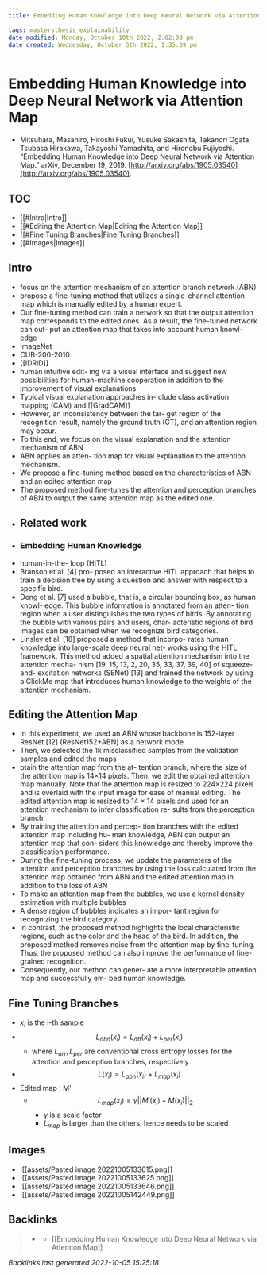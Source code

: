 ```yaml
---
title: Embedding Human Knowledge into Deep Neural Network via Attention Map

tags: mastersthesis explainability
date modified: Monday, October 10th 2022, 2:02:08 pm
date created: Wednesday, October 5th 2022, 1:35:39 pm
---
```


# Embedding Human Knowledge into Deep Neural Network via Attention Map
- Mitsuhara, Masahiro, Hiroshi Fukui, Yusuke Sakashita, Takanori Ogata, Tsubasa Hirakawa, Takayoshi Yamashita, and Hironobu Fujiyoshi. “Embedding Human Knowledge into Deep Neural Network via Attention Map.” arXiv, December 19, 2019. [http://arxiv.org/abs/1905.03540](http://arxiv.org/abs/1905.03540).

## TOC
- [[#Intro|Intro]]
- [[#Editing the Attention Map|Editing the Attention Map]]
- [[#Fine Tuning Branches|Fine Tuning Branches]]
- [[#Images|Images]]

## Intro
- focus on the attention mechanism of an attention branch network (ABN)
- propose a fine-tuning method that utilizes a single-channel attention map which is manually edited by a human expert.
- Our fine-tuning method can train a network so that the output attention map corresponds to the edited ones. As a result, the fine-tuned network can out- put an attention map that takes into account human knowl- edge
- ImageNet
- CUB-200-2010
- [[IDRiD]]
- human intuitive edit- ing via a visual interface and suggest new possibilities for human-machine cooperation in addition to the improvement of visual explanations.
- Typical visual explanation approaches in- clude class activation mapping (CAM) and [[GradCAM]]
- However, an inconsistency between the tar- get region of the recognition result, namely the ground truth (GT), and an attention region may occur.
- To this end, we focus on the visual explanation and the attention mechanism of ABN
- ABN applies an atten- tion map for visual explanation to the attention mechanism.
- We propose a fine-tuning method based on the characteristics of ABN and an edited attention map
- The proposed method fine-tunes the attention and perception branches of ABN to output the same attention map as the edited one.
- ## Related work
- ### Embedding Human Knowledge
- human-in-the- loop (HITL)
- Branson et al. [4] pro- posed an interactive HITL approach that helps to train a decision tree by using a question and answer with respect to a specific bird.
- Deng et al. [7] used a bubble, that is, a circular bounding box, as human knowl- edge. This bubble information is annotated from an atten- tion region when a user distinguishes the two types of birds. By annotating the bubble with various pairs and users, char- acteristic regions of bird images can be obtained when we recognize bird categories.
- Linsley et al. [18] proposed a method that incorpo- rates human knowledge into large-scale deep neural net- works using the HITL framework. This method added a spatial attention mechanism into the attention mecha- nism [19, 15, 13, 2, 20, 35, 33, 37, 39, 40] of squeeze-and- excitation networks (SENet) [13] and trained the network by using a ClickMe map that introduces human knowledge to the weights of the attention mechanism.

## Editing the Attention Map
- In this experiment, we used an ABN whose backbone is 152-layer ResNet [12] (ResNet152+ABN) as a network mode
- Then, we selected the 1k misclassified samples from the validation samples and edited the maps
- btain the attention map from the at- tention branch, where the size of the attention map is 14×14 pixels. Then, we edit the obtained attention map manually. Note that the attention map is resized to 224×224 pixels and is overlaid with the input image for ease of manual editing. The edited attention map is resized to 14 × 14 pixels and used for an attention mechanism to infer classification re- sults from the perception branch.
- By training the attention and percep- tion branches with the edited attention map including hu- man knowledge, ABN can output an attention map that con- siders this knowledge and thereby improve the classification performance.
- During the fine-tuning process, we update the parameters of the attention and perception branches by using the loss calculated from the attention map obtained from ABN and the edited attention map in addition to the loss of ABN
- To make an attention map from the bubbles, we use a kernel density estimation with multiple bubbles
- A dense region of bubbles indicates an impor- tant region for recognizing the bird category.
- In contrast, the proposed method highlights the local characteristic regions, such as the color and the head of the bird. In addition, the proposed method removes noise from the attention map by fine-tuning. Thus, the proposed method can also improve the performance of fine-grained recognition.
- Consequently, our method can gener- ate a more interpretable attention map and successfully em- bed human knowledge.

## Fine Tuning Branches
- $x_i$ is the i-th sample
- $$L_{abn}(x_{i})=L_{att}(x_{i})+L_{per}(x_{i})$$
	- where $L_{arr}, L_{per}$ are conventional cross entropy losses for the attention and perception branches, respectively
- $$L(x_{i})=L_{abn}(x_{i})+L_{map}(x_{i})$$
- Edited map : M'
	- $$L_{map}(x_{i})=\gamma||M'(x_{i})-M(x_{i})||_{2}$$
		- $\gamma$ is a scale factor
		- $L_{map}$ is larger than the others, hence needs to be scaled

## Images
- ![[assets/Pasted image 20221005133615.png]]
- ![[assets/Pasted image 20221005133625.png]]
- ![[assets/Pasted image 20221005133646.png]]
- ![[assets/Pasted image 20221005142449.png]]

## Backlinks
> - [](journals/2022-10-05.md)
>   - [[Embedding Human Knowledge into Deep Neural Network via Attention Map]]

_Backlinks last generated 2022-10-05 15:25:18_
